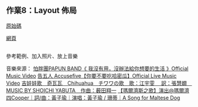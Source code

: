 ## 作業8：Layout 佈局 

[原始碼](https://github.com/linpeic/wp/blob/master/finial/hw8/layout.html)

[網頁](https://linpeic.github.io/wp/finial/hw8/layout.html)

##
參考範例、加入照片、放上音樂

音樂來源：
[怕胖團PAPUN BAND《 我沒有用，沒辦法給你想要的生活 》Official Music Video](https://www.youtube.com/watch?v=rlRSJNHS40s)
[告五人 Accusefive【你要不要吃哈密瓜】Official Live Music Video](https://www.youtube.com/watch?v=TRDV0xw3j4Y)
[吉娃娃歌　奇瓦瓦　Chihuahua　チワワの歌　歌：江宇雯　 訳：張慧嫺　MUSIC BY SHOICHI YABUTA　作曲：薮田翔一](https://www.youtube.com/watch?v=Nl4lAO-HFJo)
[【瑪爾濟斯之歌】演出@瑪爾濟四Cooper｜詞/曲：黃子瑜｜演唱：黃子瑜 / 珊蒂｜A Song for Maltese Dog](https://www.youtube.com/watch?v=xZU2x8McjZ8)